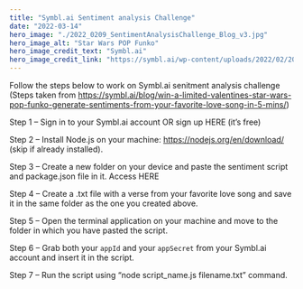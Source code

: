```yaml
---
title: "Symbl.ai Sentiment analysis Challenge"
date: "2022-03-14"
hero_image: "./2022_0209_SentimentAnalysisChallenge_Blog_v3.jpg"
hero_image_alt: "Star Wars POP Funko"
hero_image_credit_text: "Symbl.ai"
hero_image_credit_link: "https://symbl.ai/wp-content/uploads/2022/02/2022_0209_SentimentAnalysisChallenge_Blog_v3.jpg"
---
```

Follow the steps below to work on Symbl.ai senitment analysis challenge (Steps taken from https://symbl.ai/blog/win-a-limited-valentines-star-wars-pop-funko-generate-sentiments-from-your-favorite-love-song-in-5-mins/)



Step 1 – Sign in to your Symbl.ai account OR sign up HERE (it’s free)

Step 2 – Install Node.js on your machine: https://nodejs.org/en/download/ (skip if already installed).

Step 3 – Create a new folder on your device and paste the sentiment script and package.json file in it. Access HERE

Step 4 – Create a .txt file with a verse from your favorite love song and save it in the same folder as the one you created above.

Step 5 – Open the terminal application on your machine and move to the folder in which you have pasted the script.

Step 6 – Grab both your `appId` and your `appSecret` from your Symbl.ai account and insert it in the script.

Step 7 – Run the script using “node script_name.js filename.txt” command.